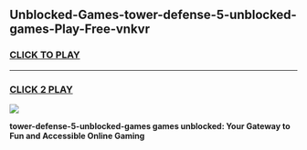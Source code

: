 
## Unblocked-Games-tower-defense-5-unblocked-games-Play-Free-vnkvr
<h3>
<a href="https://premium76.site?title=tower-defense-5-unblocked-games&ref=09A">CLICK TO PLAY</a></h3>
<hr>

<h3>
<a href="https://premium76.site?title=tower-defense-5-unblocked-games&ref=09A">CLICK 2 PLAY</a>
  
</h3>

<a href="https://premium76.site?title=tower-defense-5-unblocked-games&ref=09A"><img src="https://clearcache.store/games.png"></a>


**tower-defense-5-unblocked-games games unblocked: Your Gateway to Fun and Accessible Online Gaming**
